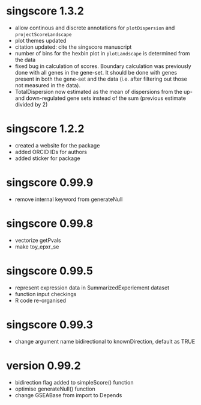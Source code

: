 # singscore 1.3.2
* allow continous and discrete annotations for `plotDispersion` and `projectScoreLandscape`
* plot themes updated
* citation updated: cite the singscore manuscript
* number of bins for the hexbin plot in `plotLandscape` is determined from the data
* fixed bug in calculation of scores. Boundary calculation was previously done with all genes in the gene-set. It should be done with genes present in both the gene-set and the data (i.e. after filtering out those not measured in the data).
* TotalDispersion now estimated as the mean of dispersions from the up- and down-regulated gene sets instead of the sum (previous estimate divided by 2)

# singscore 1.2.2
* created a website for the package
* added ORCID IDs for authors
* added sticker for package

# singscore 0.99.9
* remove internal keyword from generateNull

# singscore 0.99.8
* vectorize getPvals
* make toy_epxr_se

# singscore 0.99.5
* represent expression data in SummarizedExperiement dataset
* function input checkings
* R code re-organised

# singscore 0.99.3
* change argument name bidirectional to knownDirection, default as TRUE

# version 0.99.2
* bidirection flag added to simpleScore() function
* optimise generateNull() function
* change GSEABase from import to Depends
